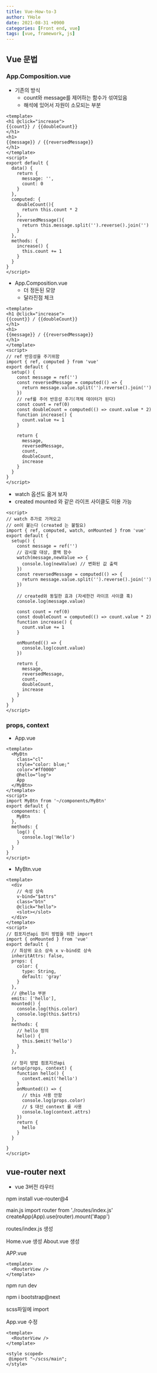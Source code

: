 ```yaml
---
title: Vue-How-to-3
author: YHole
date: 2021-08-31 +0900
categories: [Front end, vue]
tags: [vue, framework, js]
---
```


## Vue 문법


### App.Composition.vue

- 기존의 방식
  - count와 message를 제어하는 함수가 섞여있음
  - 해석에 있어서 자원이 소모되는 부분

```vue
<template>
<h1 @click="increase">
{{count}} / {{doubleCount}}
</h1>
<h1>
{{message}} / {{reversedMessage}}
</h1>
</template>
<script>
export default {
  data() {
    return {
      message: '',
      count: 0
    }
  },
  computed: {
    doubleCount(){
      return this.count * 2
    },
    reversedMessage(){
      return this.message.split('').reverse().join('')
    }
  },
  methods: {
    increase() {
      this.count += 1
    }
  }
}
</script>
```

- App.Composition.vue
  - 더 정돈된 모양
  - 달라진점 체크

```vue
<template>
<h1 @click="increase">
{{count}} / {{doubleCount}}
</h1>
<h1>
{{message}} / {{reversedMessage}}
</h1>
</template>
<script>
// ref 반응성을 주기위함
import { ref, computed } from 'vue'
export default {
  setup() {
    const message = ref('')
    const reversedMessage = computed(() => {
      return message.value.split('').reverse().join('')
    })
    // ref를 주어 반응성 주기(객체 데이터가 된다)    
    const count = ref(0)
    const doubleCount = computed(() => count.value * 2)
    function increase() {
      count.value += 1
    }

    return {
      message,
      reversedMessage,
      count,
      doubleCount,
      increase
    }
  }
}
</script>
```


- watch 옵션도 옮겨 보자
- created mounted 와 같은 라이프 사이클도 이용 가능

```vue
<script>
// watch 추가로 가져오고
// on이 붙는다 (created 는 불필요)
import { ref, computed, watch, onMounted } from 'vue'
export default {
  setup() {
    const message = ref('')
    // 감시할 대상, 콜백 함수
    watch(message,newValue => {
      console.log(newValue) // 변화된 값 출력
    })
    const reversedMessage = computed(() => {
      return message.value.split('').reverse().join('')
    })

    // created와 동일한 효과 (자세한건 라이프 사이클 훅)
    console.log(message.value)

    const count = ref(0)
    const doubleCount = computed(() => count.value * 2)
    function increase() {
      count.value += 1
    }

    onMounted(() => {
      console.log(count.value)
    })

    return {
      message,
      reversedMessage,
      count,
      doubleCount,
      increase
    }
  }
}
</script>
```


### props, context

- App.vue

```vue
<template>
  <MyBtn
    class="cl"
    style="color: blue;"
    color="#ff0000"
    @hello="log">
    App
  </MyBtn>
</template>
<script>
import MyBtn from '~/components/MyBtn'
export default {
  components: {
    MyBtn
  },
  methods: {
    log() {
      console.log('Hello')
    }
  }
}
</script>
```

- MyBtn.vue

```vue
<template>
  <div
    // 속성 상속
    v-bind="$attrs"
    class="btn"
    @click="hello">
    <slot></slot>
  </div>
</template>
<script>
// 컴포지션api 정리 방법을 위한 import
import { onMounted } from 'vue'
export default {
  // 최상위 요소 상속 x v-bind로 상속
  inheritAttrs: false,
  props: {
    color: {
      type: String,
      default: 'gray'
    }
  },
  // @hello 부분
  emits: ['hello'],
  mounted() {
    console.log(this.color)
    console.log(this.$attrs)
  },
  methods: {
    // hello 정의
    hello() {
      this.$emit('hello')
    }
  },

  // 정리 방법 컴포지션api
  setup(props, context) {
    function hello() {
      context.emit('hello')
    }
    onMounted(() => {
      // this 사용 안함
      console.log(props.color)
      // $ 대신 context 를 사용
      console.log(context.attrs)
    })
    return {
      hello
    }
  }

}
</script>
```

## vue-router next

- vue 3버전 라우터


npm install vue-router@4

main.js
import router from './routes/index.js'
createApp(App).use(router).mount('#app')


routes/index.js 생성

Home.vue 생성
About.vue 생성

APP.vue

```vue
<template>
  <RouterView />
</template>
```

npm run dev


npm i bootstrap@next

scss파일에 import

App.vue 수정
```vue
<template>
  <RouterView />
</template>

<style scoped>
 @import "~/scss/main";
</style>
```
